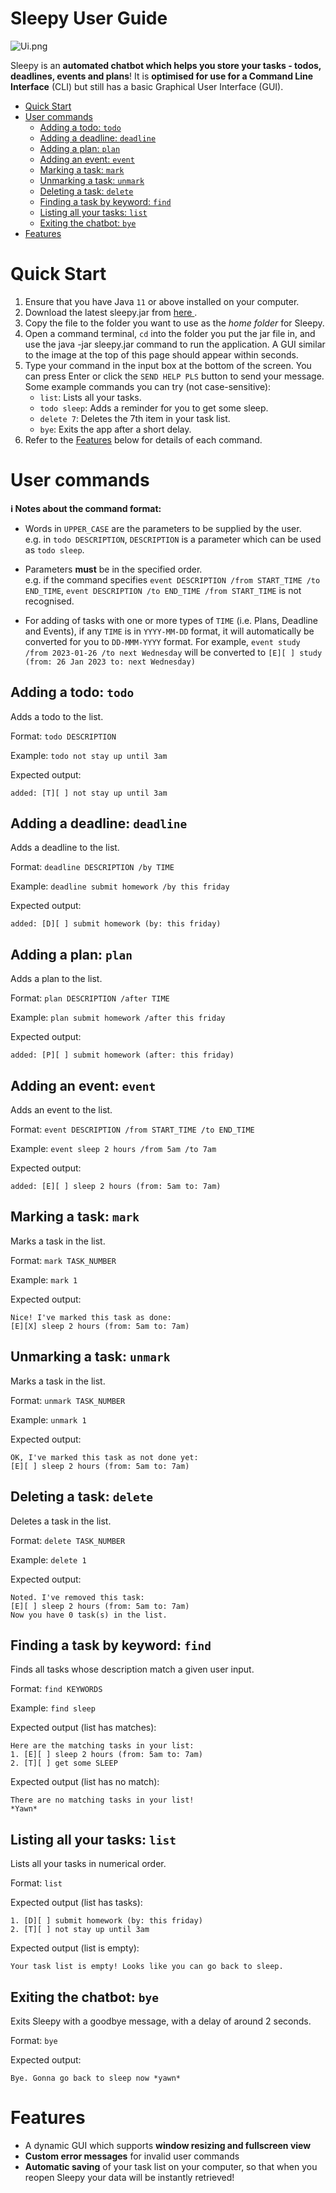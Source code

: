 # Sleepy User Guide

![Ui.png](Ui.png)

Sleepy is an **automated chatbot which helps you store your tasks - todos, deadlines, events
and plans**! It is **optimised for use for a Command Line Interface** (CLI) but still has a
basic Graphical User Interface (GUI).

<!-- TOC -->
* [Quick Start](#quick-start)
* [User commands](#user-commands)
  * [Adding a todo: `todo`](#adding-a-todo--todo)
  * [Adding a deadline: `deadline`](#adding-a-deadline--deadline)
  * [Adding a plan: `plan`](#adding-a-plan--plan)
  * [Adding an event: `event`](#adding-an-event--event)
  * [Marking a task: `mark`](#marking-a-task--mark)
  * [Unmarking a task: `unmark`](#unmarking-a-task--unmark)
  * [Deleting a task: `delete`](#deleting-a-task--delete)
  * [Finding a task by keyword: `find`](#finding-a-task-by-keyword--find)
  * [Listing all your tasks: `list`](#listing-all-your-tasks--list)
  * [Exiting the chatbot: `bye`](#exiting-the-chatbot--bye)
* [Features](#features)
<!-- TOC -->

# Quick Start
1. Ensure that you have Java `11` or above installed on your computer.
2. Download the latest sleepy.jar from [here
](https://github.com/kjw142857/ip/releases).
3. Copy the file to the folder you want to use as the _home folder_ for Sleepy.
4. Open a command terminal, `cd` into the folder you put the jar file in, and use the java -jar sleepy.jar command to run the application.
A GUI similar to the image at the top of this page should appear within seconds.
5. Type your command in the input box at the bottom of the screen. You can press Enter or
click the `SEND HELP PLS` button to send your message.
Some example commands you can try (not case-sensitive):
   * `list`: Lists all your tasks.
   * `todo sleep`: Adds a reminder for you to get some sleep.
   * `delete 7`: Deletes the 7th item in your task list.
   * `bye`: Exits the app after a short delay.
6. Refer to the [Features](#features) below for details of each command.

# User commands

<div markdown="block" class="alert alert-info">

**:information_source: Notes about the command format:**<br>

* Words in `UPPER_CASE` are the parameters to be supplied by the user.<br>
  e.g. in `todo DESCRIPTION`, `DESCRIPTION` is a parameter which
  can be used as `todo sleep`.

* Parameters **must** be in the specified order.<br>
  e.g. if the command specifies `event DESCRIPTION /from START_TIME /to END_TIME`,
  `event DESCRIPTION /to END_TIME /from START_TIME` is not recognised.

* For adding of tasks with one or more types of `TIME` (i.e. Plans, Deadline and Events), if
  any `TIME` is in `YYYY-MM-DD` format, it will automatically be converted for you
  to `DD-MMM-YYYY` format.
  For example, `event study /from 2023-01-26 /to next Wednesday` will be converted to
  `[E][ ] study (from: 26 Jan 2023 to: next Wednesday)`
</div>


## Adding a todo: `todo`

Adds a todo to the list.

Format: `todo DESCRIPTION`

Example: `todo not stay up until 3am`

Expected output:
```
added: [T][ ] not stay up until 3am
```

## Adding a deadline: `deadline`

Adds a deadline to the list.

Format: `deadline DESCRIPTION /by TIME`

Example: `deadline submit homework /by this friday`

Expected output:
```
added: [D][ ] submit homework (by: this friday)
```

## Adding a plan: `plan`

Adds a plan to the list.

Format: `plan DESCRIPTION /after TIME`

Example: `plan submit homework /after this friday`

Expected output:
```
added: [P][ ] submit homework (after: this friday)
```

## Adding an event: `event`

Adds an event to the list.

Format: `event DESCRIPTION /from START_TIME /to END_TIME`

Example: `event sleep 2 hours /from 5am /to 7am`

Expected output:
```
added: [E][ ] sleep 2 hours (from: 5am to: 7am)
```

## Marking a task: `mark`

Marks a task in the list.

Format: `mark TASK_NUMBER`

Example: `mark 1`

Expected output:
```
Nice! I've marked this task as done:
[E][X] sleep 2 hours (from: 5am to: 7am)
```

## Unmarking a task: `unmark`

Marks a task in the list.

Format: `unmark TASK_NUMBER`

Example: `unmark 1`

Expected output:
```
OK, I've marked this task as not done yet:
[E][ ] sleep 2 hours (from: 5am to: 7am)
```

## Deleting a task: `delete`

Deletes a task in the list.

Format: `delete TASK_NUMBER`

Example: `delete 1`

Expected output:
```
Noted. I've removed this task:
[E][ ] sleep 2 hours (from: 5am to: 7am)
Now you have 0 task(s) in the list.
```

## Finding a task by keyword: `find`

Finds all tasks whose description match a given user input.

Format: `find KEYWORDS`

Example: `find sleep`

Expected output (list has matches):
```
Here are the matching tasks in your list:
1. [E][ ] sleep 2 hours (from: 5am to: 7am)
2. [T][ ] get some SLEEP
```

Expected output (list has no match):
```
There are no matching tasks in your list!
*Yawn*
```

## Listing all your tasks: `list`

Lists all your tasks in numerical order.

Format: `list`

Expected output (list has tasks):
```
1. [D][ ] submit homework (by: this friday)
2. [T][ ] not stay up until 3am
```

Expected output (list is empty):
```
Your task list is empty! Looks like you can go back to sleep.
```

## Exiting the chatbot: `bye`

Exits Sleepy with a goodbye message, with a delay of around 2 seconds.

Format: `bye`

Expected output:
```
Bye. Gonna go back to sleep now *yawn*
```


# Features
* A dynamic GUI which supports **window resizing and fullscreen view**
* **Custom error messages** for invalid user commands
* **Automatic saving** of your task list on your computer, so that when you reopen Sleepy
your data will be instantly retrieved!